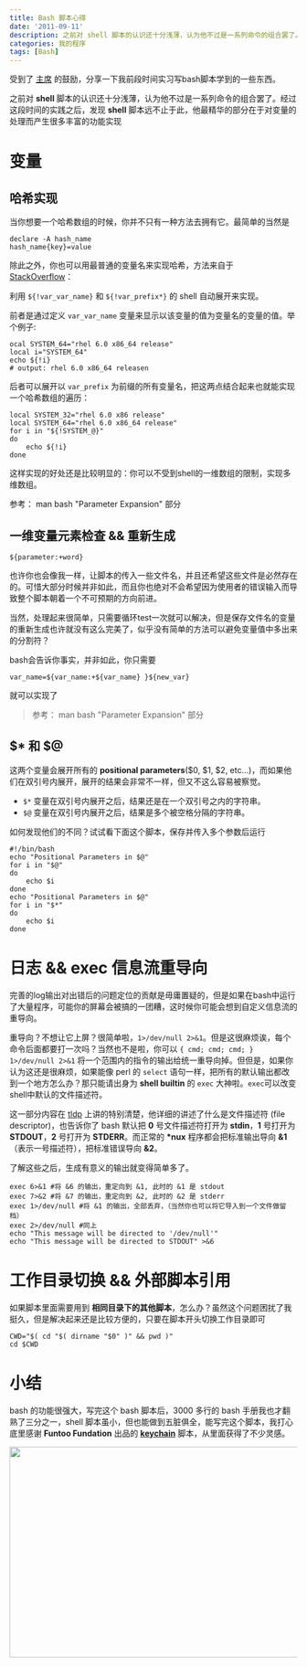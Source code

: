 ```yaml
---
title: Bash 脚本心得
date: '2011-09-11'
description: 之前对 shell 脚本的认识还十分浅薄，认为他不过是一系列命令的组合罢了。经过这段时间的实践之后，发现 shell 脚本远不止于此，他最精华的部分在于对变量的处理而产生很多丰富的功能实现
categories: 我的程序
tags: [Bash]
---
```

受到了 [主席][1] 的鼓励，分享一下我前段时间实习写bash脚本学到的一些东西。

[1]: http://imtx.me

之前对 __shell__ 脚本的认识还十分浅薄，认为他不过是一系列命令的组合罢了。经过这段时间的实践之后，发现 __shell__ 脚本远不止于此，他最精华的部分在于对变量的处理而产生很多丰富的功能实现

# 变量

## 哈希实现

当你想要一个哈希数组的时候，你并不只有一种方法去拥有它。最简单的当然是

```
declare -A hash_name
hash_name{key}=value
```

除此之外，你也可以用最普通的变量名来实现哈希，方法来自于 [StackOverflow][1]：

[2]: http://stackoverflow.com/questions/1494178/how-to-define-hash-tables-in-bash

利用 `${!var_var_name}` 和 `${!var_prefix*}` 的 shell 自动展开来实现。

前者是通过定义 `var_var_name` 变量来显示以该变量的值为变量名的变量的值。举个例子:

```
ocal SYSTEM_64="rhel 6.0 x86_64 release"
local i="SYSTEM_64"
echo ${!i}
# output: rhel 6.0 x86_64 releasen
```

后者可以展开以 `var_prefix` 为前缀的所有变量名，把这两点结合起来也就能实现一个哈希数组的遍历：

```
local SYSTEM_32="rhel 6.0 x86 release"
local SYSTEM_64="rhel 6.0 x86_64 release"
for i in "${!SYSTEM_@}"
do
    echo ${!i}
done
```

这样实现的好处还是比较明显的：你可以不受到shell的一维数组的限制，实现多维数组。

参考： man bash "Parameter Expansion" 部分

## 一维变量元素检查 && 重新生成

```
${parameter:+word}
``` 

也许你也会像我一样，让脚本的传入一些文件名，并且还希望这些文件是必然存在的。可惜大部分时候并非如此，而且你也绝对不会希望因为使用者的错误输入而导致整个脚本朝着一个不可预期的方向前进。

当然，处理起来很简单，只需要循环test一次就可以解决，但是保存文件名的变量的重新生成也许就没有这么完美了，似乎没有简单的方法可以避免变量值中多出来的分割符？

bash会告诉你事实，并非如此，你只需要

```
var_name=${var_name:+${var_name} }${new_var}
```

就可以实现了

> 参考： man bash "Parameter Expansion" 部分

## $* 和 $@
这两个变量会展开所有的 __positional parameters__($0, $1, $2, etc...)，而如果他们在双引号内展开，展开的结果会非常不一样，但又不这么容易被察觉。

* `$*` 变量在双引号内展开之后，结果还是在一个双引号之内的字符串。
* `$@` 变量在双引号内展开之后，结果是多个被空格分隔的字符串。

如何发现他们的不同？试试看下面这个脚本，保存并传入多个参数后运行

```
#!/bin/bash
echo "Positional Parameters in $@"
for i in "$@"
do
    echo $i
done
echo "Positional Parameters in $@"
for i in "$*"
do
    echo $i
done
```

# 日志 && exec 信息流重导向

完善的log输出对出错后的问题定位的贡献是毋庸置疑的，但是如果在bash中运行了大量程序，可能你的屏幕会被搞的一团糟，这时候你可能会想到自定义信息流的重导向。

重导向？不想让它上屏？很简单啦，`1>/dev/null 2>&1`。但是这很麻烦诶，每个命令后面都要打一次吗？当然也不是啦，你可以 `{ cmd; cmd; cmd; } 1>/dev/null 2>&1` 将一个范围内的指令的输出给统一重导向掉。但但是，如果你认为这还是很麻烦，如果能像 perl 的 `select` 语句一样，把所有的默认输出都改到一个地方怎么办？那只能请出身为 __shell builtin__ 的 `exec` 大神啦。`exec`可以改变shell中默认的文件描述符。

这一部分内容在 [tldp][3] 上讲的特别清楚，他详细的讲述了什么是文件描述符 (file descriptor)，也告诉你了 bash 默认把 __0__ 号文件描述符打开为 __stdin__，__1__ 号打开为 __STDOUT__，__2__ 号打开为 __STDERR__。而正常的 __*nux__ 程序都会把标准输出导向 __&1__（表示一号描述符），把标准错误导向 __&2__。

[3]: http://tldp.org/LDP/abs/html/io-redirection.html "io redirection"

了解这些之后，生成有意义的输出就变得简单多了。

```
exec 6>&1 #将 &6 的输出，重定向到 &1, 此时的 &1 是 stdout
exec 7>&2 #将 &7 的输出，重定向到 &2, 此时的 &2 是 stderr
exec 1>/dev/null #将 &1 的输出，全部丢弃，（当然你也可以将它导入到一个文件做留档）
exec 2>/dev/null #同上
echo "This message will be directed to '/dev/null'"
echo "This message will be directed to STDOUT" >&6
```

# 工作目录切换 && 外部脚本引用

如果脚本里面需要用到 __相同目录下的其他脚本__，怎么办？虽然这个问题困扰了我挺久，但是解决起来还是比较方便的，只要在脚本开头切换工作目录即可

```
CWD="$( cd "$( dirname "$0" )" && pwd )"
cd $CWD
```

# 小结

bash 的功能很强大，写完这个 bash 脚本后，3000 多行的 bash 手册我也才翻熟了三分之一，shell 脚本虽小，但也能做到五脏俱全，能写完这个脚本，我打心底里感谢 __Funtoo Fundation__ 出品的 [__keychain__][4] 脚本，从里面获得了不少灵感。

[4]: http://www.funtoo.org/wiki/Keychain

<img class="alignnone" title="fly" src="https://lh3.googleusercontent.com/-cSo1Y6rDcl0/TmCORE-iaJI/AAAAAAAAAjw/wn295ulkR8E/s720/DSCF1599-1.JPG" alt="" width="554" height="369" />